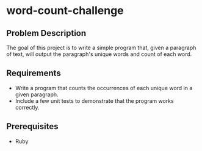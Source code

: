 # word-count-challenge

## Problem Description

The goal of this project is to write a simple program that, given a paragraph of text, will output the paragraph's unique words and count of each word.

## Requirements

- Write a program that counts the occurrences of each unique word in a given paragraph.
- Include a few unit tests to demonstrate that the program works correctly.

## Prerequisites

- Ruby
